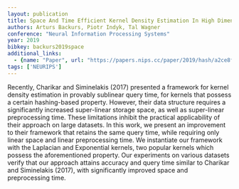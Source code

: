 ```yaml
---
layout: publication
title: Space And Time Efficient Kernel Density Estimation In High Dimensions
authors: Arturs Backurs, Piotr Indyk, Tal Wagner
conference: "Neural Information Processing Systems"
year: 2019
bibkey: backurs2019space
additional_links:
  - {name: "Paper", url: "https://papers.nips.cc/paper/2019/hash/a2ce8f1706e52936dfad516c23904e3e-Abstract.html"}
tags: ['NEURIPS']
---
```

Recently, Charikar and Siminelakis (2017) presented a framework for kernel density estimation in provably sublinear query time, for kernels that possess a certain hashing-based property. However, their data structure requires a significantly increased super-linear storage space, as well as super-linear preprocessing time. These limitations inhibit the practical applicability of their approach on large datasets. In this work, we present an improvement to their framework that retains the same query time, while requiring only linear space and linear preprocessing time. We instantiate our framework with the Laplacian and Exponential kernels, two popular kernels which possess the aforementioned property. Our experiments on various datasets verify that our approach attains accuracy and query time similar to Charikar and Siminelakis (2017), with significantly improved space and preprocessing time.
